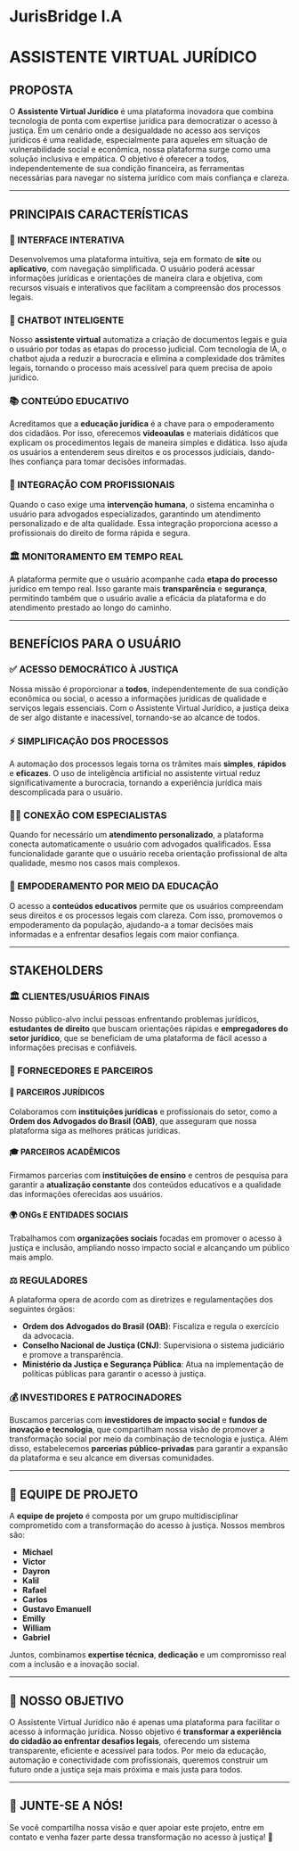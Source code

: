 # JurisBridge I.A
# ASSISTENTE VIRTUAL JURÍDICO

## PROPOSTA

O **Assistente Virtual Jurídico** é uma plataforma inovadora que combina tecnologia de ponta com expertise jurídica para democratizar o acesso à justiça. Em um cenário onde a desigualdade no acesso aos serviços jurídicos é uma realidade, especialmente para aqueles em situação de vulnerabilidade social e econômica, nossa plataforma surge como uma solução inclusiva e empática. O objetivo é oferecer a todos, independentemente de sua condição financeira, as ferramentas necessárias para navegar no sistema jurídico com mais confiança e clareza.

---

## PRINCIPAIS CARACTERÍSTICAS

### 🔹 INTERFACE INTERATIVA
Desenvolvemos uma plataforma intuitiva, seja em formato de **site** ou **aplicativo**, com navegação simplificada. O usuário poderá acessar informações jurídicas e orientações de maneira clara e objetiva, com recursos visuais e interativos que facilitam a compreensão dos processos legais.

### 🤖 CHATBOT INTELIGENTE
Nosso **assistente virtual** automatiza a criação de documentos legais e guia o usuário por todas as etapas do processo judicial. Com tecnologia de IA, o chatbot ajuda a reduzir a burocracia e elimina a complexidade dos trâmites legais, tornando o processo mais acessível para quem precisa de apoio jurídico.

### 📚 CONTEÚDO EDUCATIVO
Acreditamos que a **educação jurídica** é a chave para o empoderamento dos cidadãos. Por isso, oferecemos **videoaulas** e materiais didáticos que explicam os procedimentos legais de maneira simples e didática. Isso ajuda os usuários a entenderem seus direitos e os processos judiciais, dando-lhes confiança para tomar decisões informadas.

### 🔗 INTEGRAÇÃO COM PROFISSIONAIS
Quando o caso exige uma **intervenção humana**, o sistema encaminha o usuário para advogados especializados, garantindo um atendimento personalizado e de alta qualidade. Essa integração proporciona acesso a profissionais do direito de forma rápida e segura.

### 🏛️ MONITORAMENTO EM TEMPO REAL
A plataforma permite que o usuário acompanhe cada **etapa do processo** jurídico em tempo real. Isso garante mais **transparência** e **segurança**, permitindo também que o usuário avalie a eficácia da plataforma e do atendimento prestado ao longo do caminho.

---

## BENEFÍCIOS PARA O USUÁRIO

### ✅ ACESSO DEMOCRÁTICO À JUSTIÇA
Nossa missão é proporcionar a **todos**, independentemente de sua condição econômica ou social, o acesso a informações jurídicas de qualidade e serviços legais essenciais. Com o Assistente Virtual Jurídico, a justiça deixa de ser algo distante e inacessível, tornando-se ao alcance de todos.

### ⚡ SIMPLIFICAÇÃO DOS PROCESSOS
A automação dos processos legais torna os trâmites mais **simples**, **rápidos** e **eficazes**. O uso de inteligência artificial no assistente virtual reduz significativamente a burocracia, tornando a experiência jurídica mais descomplicada para o usuário.

### 👨‍⚖️ CONEXÃO COM ESPECIALISTAS
Quando for necessário um **atendimento personalizado**, a plataforma conecta automaticamente o usuário com advogados qualificados. Essa funcionalidade garante que o usuário receba orientação profissional de alta qualidade, mesmo nos casos mais complexos.

### 📖 EMPODERAMENTO POR MEIO DA EDUCAÇÃO
O acesso a **conteúdos educativos** permite que os usuários compreendam seus direitos e os processos legais com clareza. Com isso, promovemos o empoderamento da população, ajudando-a a tomar decisões mais informadas e a enfrentar desafios legais com maior confiança.

---

## STAKEHOLDERS

### 🏛 CLIENTES/USUÁRIOS FINAIS
Nosso público-alvo inclui pessoas enfrentando problemas jurídicos, **estudantes de direito** que buscam orientações rápidas e **empregadores do setor jurídico**, que se beneficiam de uma plataforma de fácil acesso a informações precisas e confiáveis.

### 🤝 FORNECEDORES E PARCEIROS

#### 📜 PARCEIROS JURÍDICOS
Colaboramos com **instituições jurídicas** e profissionais do setor, como a **Ordem dos Advogados do Brasil (OAB)**, que asseguram que nossa plataforma siga as melhores práticas jurídicas.

#### 🎓 PARCEIROS ACADÊMICOS
Firmamos parcerias com **instituições de ensino** e centros de pesquisa para garantir a **atualização constante** dos conteúdos educativos e a qualidade das informações oferecidas aos usuários.

#### 🌍 ONGs E ENTIDADES SOCIAIS
Trabalhamos com **organizações sociais** focadas em promover o acesso à justiça e inclusão, ampliando nosso impacto social e alcançando um público mais amplo.

### ⚖ REGULADORES
A plataforma opera de acordo com as diretrizes e regulamentações dos seguintes órgãos:

- **Ordem dos Advogados do Brasil (OAB)**: Fiscaliza e regula o exercício da advocacia.
- **Conselho Nacional de Justiça (CNJ)**: Supervisiona o sistema judiciário e promove a transparência.
- **Ministério da Justiça e Segurança Pública**: Atua na implementação de políticas públicas para garantir o acesso à justiça.

### 💰 INVESTIDORES E PATROCINADORES
Buscamos parcerias com **investidores de impacto social** e **fundos de inovação e tecnologia**, que compartilham nossa visão de promover a transformação social por meio da combinação de tecnologia e justiça. Além disso, estabelecemos **parcerias público-privadas** para garantir a expansão da plataforma e seu alcance em diversas comunidades.

---

## 👥 EQUIPE DE PROJETO

A **equipe de projeto** é composta por um grupo multidisciplinar comprometido com a transformação do acesso à justiça. Nossos membros são:

- **Michael**
- **Victor**
- **Dayron**
- **Kalil**
- **Rafael**
- **Carlos**
- **Gustavo Emanuell**
- **Emilly**
- **William**
- **Gabriel**

Juntos, combinamos **expertise técnica**, **dedicação** e um compromisso real com a inclusão e a inovação social.

---

## 🚀 NOSSO OBJETIVO

O Assistente Virtual Jurídico não é apenas uma plataforma para facilitar o acesso à informação jurídica. Nosso objetivo é **transformar a experiência do cidadão ao enfrentar desafios legais**, oferecendo um sistema transparente, eficiente e acessível para todos. Por meio da educação, automação e conectividade com profissionais, queremos construir um futuro onde a justiça seja mais próxima e mais justa para todos.

---

## 📢 JUNTE-SE A NÓS!

Se você compartilha nossa visão e quer apoiar este projeto, entre em contato e venha fazer parte dessa transformação no acesso à justiça! 🚀
